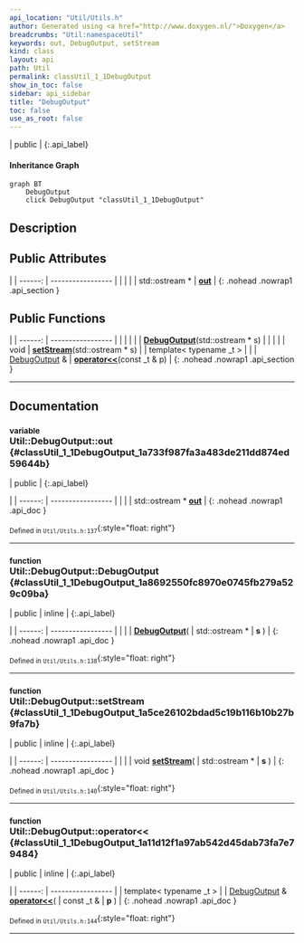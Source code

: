 ```yaml
---
api_location: "Util/Utils.h"
author: Generated using <a href="http://www.doxygen.nl/">Doxygen</a>
breadcrumbs: "Util:namespaceUtil"
keywords: out, DebugOutput, setStream
kind: class
layout: api
path: Util
permalink: classUtil_1_1DebugOutput
show_in_toc: false
sidebar: api_sidebar
title: "DebugOutput"
toc: false
use_as_root: false
---
```


| public |
{:.api_label}

#### Inheritance Graph

```mermaid
graph BT
	DebugOutput
	click DebugOutput "classUtil_1_1DebugOutput"
```

## Description





## Public Attributes

|
| ------: | ----------------- |
|  | |
| std::ostream * | **[out](#classUtil_1_1DebugOutput_1a733f987fa3a483de211dd874ed59644b)**  |
{: .nohead .nowrap1 .api_section }


## Public Functions

|
| ------: | ----------------- |
|  | |
|  | **[DebugOutput](#classUtil_1_1DebugOutput_1a8692550fc8970e0745fb279a529c09ba)**(std::ostream * s) |
|  | |
| void | **[setStream](#classUtil_1_1DebugOutput_1a5ce26102bdad5c19b116b10b27b9fa7b)**(std::ostream * s) |
| template< typename _t  >  | |
| [DebugOutput](classUtil_1_1DebugOutput) & | **[operator&lt;&lt;](#classUtil_1_1DebugOutput_1a11d12f1a97ab542d45dab73fa7e79484)**(const _t & p) |
{: .nohead .nowrap1 .api_section }


-------------------------------------------------------------------

## Documentation

### <small>variable</small><br/> Util::DebugOutput::out {#classUtil_1_1DebugOutput_1a733f987fa3a483de211dd874ed59644b}

| public |
{:.api_label}

|
| ------: | ----------------- |
|  |
| std::ostream * **[out](#classUtil_1_1DebugOutput_1a733f987fa3a483de211dd874ed59644b)**  |
{: .nohead .nowrap1 .api_doc }





<sub>Defined in `Util/Utils.h:137`</sub>{:style="float: right"}

-------------------------------------------------------------------

### <small>function</small><br/> Util::DebugOutput::DebugOutput {#classUtil_1_1DebugOutput_1a8692550fc8970e0745fb279a529c09ba}

| public | inline |
{:.api_label}

|
| ------: | ----------------- |
|  |
|  **[DebugOutput](#classUtil_1_1DebugOutput_1a8692550fc8970e0745fb279a529c09ba)**( | std::ostream * | **s** ) |
{: .nohead .nowrap1 .api_doc }





<sub>Defined in `Util/Utils.h:138`</sub>{:style="float: right"}

-------------------------------------------------------------------

### <small>function</small><br/> Util::DebugOutput::setStream {#classUtil_1_1DebugOutput_1a5ce26102bdad5c19b116b10b27b9fa7b}

| public | inline |
{:.api_label}

|
| ------: | ----------------- |
|  |
| void **[setStream](#classUtil_1_1DebugOutput_1a5ce26102bdad5c19b116b10b27b9fa7b)**( | std::ostream * | **s** ) |
{: .nohead .nowrap1 .api_doc }





<sub>Defined in `Util/Utils.h:140`</sub>{:style="float: right"}

-------------------------------------------------------------------

### <small>function</small><br/> Util::DebugOutput::operator&lt;&lt; {#classUtil_1_1DebugOutput_1a11d12f1a97ab542d45dab73fa7e79484}

| public | inline |
{:.api_label}

|
| ------: | ----------------- |
| template< typename _t  > |
| [DebugOutput](classUtil_1_1DebugOutput) & **[operator&lt;&lt;](#classUtil_1_1DebugOutput_1a11d12f1a97ab542d45dab73fa7e79484)**( | const _t & | **p** ) |
{: .nohead .nowrap1 .api_doc }





<sub>Defined in `Util/Utils.h:144`</sub>{:style="float: right"}

-------------------------------------------------------------------

